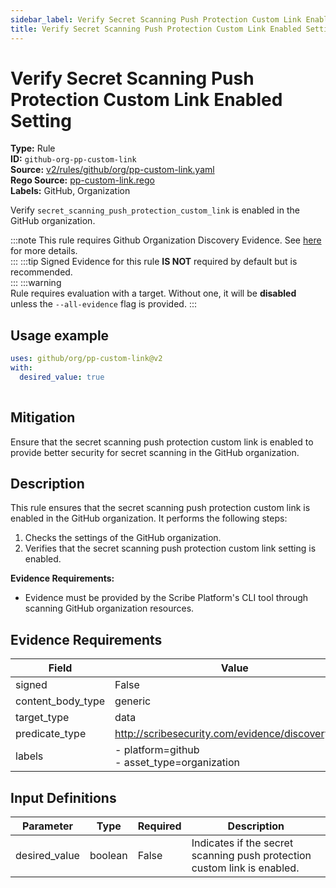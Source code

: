 ```yaml
---
sidebar_label: Verify Secret Scanning Push Protection Custom Link Enabled Setting
title: Verify Secret Scanning Push Protection Custom Link Enabled Setting
---  
```

# Verify Secret Scanning Push Protection Custom Link Enabled Setting  
**Type:** Rule  
**ID:** `github-org-pp-custom-link`  
**Source:** [v2/rules/github/org/pp-custom-link.yaml](https://github.com/scribe-public/sample-policies/blob/main/v2/rules/github/org/pp-custom-link.yaml)  
**Rego Source:** [pp-custom-link.rego](https://github.com/scribe-public/sample-policies/blob/main/v2/rules/github/org/pp-custom-link.rego)  
**Labels:** GitHub, Organization  

Verify `secret_scanning_push_protection_custom_link` is enabled in the GitHub organization.

:::note 
This rule requires Github Organization Discovery Evidence. See [here](https://deploy-preview-299--scribe-security.netlify.app/docs/platforms/discover#github-discovery) for more details.  
::: 
:::tip 
Signed Evidence for this rule **IS NOT** required by default but is recommended.  
::: 
:::warning  
Rule requires evaluation with a target. Without one, it will be **disabled** unless the `--all-evidence` flag is provided.
::: 

## Usage example

```yaml
uses: github/org/pp-custom-link@v2
with:
  desired_value: true
  
```

## Mitigation  
Ensure that the secret scanning push protection custom link is enabled to provide better security for secret scanning in the GitHub organization.



## Description  
This rule ensures that the secret scanning push protection custom link is enabled in the GitHub organization.
It performs the following steps:

1. Checks the settings of the GitHub organization.
2. Verifies that the secret scanning push protection custom link setting is enabled.

**Evidence Requirements:**
- Evidence must be provided by the Scribe Platform's CLI tool through scanning GitHub organization resources.


## Evidence Requirements  
| Field | Value |
|-------|-------|
| signed | False |
| content_body_type | generic |
| target_type | data |
| predicate_type | http://scribesecurity.com/evidence/discovery/v0.1 |
| labels | - platform=github<br/>- asset_type=organization |

## Input Definitions  
| Parameter | Type | Required | Description |
|-----------|------|----------|-------------|
| desired_value | boolean | False | Indicates if the secret scanning push protection custom link is enabled. |


